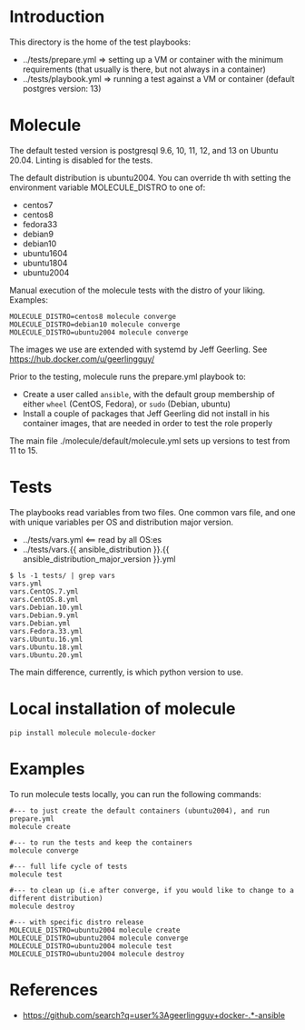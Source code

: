 # Introduction

This directory is the home of the test playbooks:

* ../tests/prepare.yml => setting up a VM or container with the minimum requirements (that usually is there, but not always in a container)
* ../tests/playbook.yml => running a test against a VM or container (default postgres version: 13)

# Molecule

The default tested version is postgresql 9.6, 10, 11, 12, and 13 on Ubuntu 20.04. Linting is disabled for the tests.

The default distribution is ubuntu2004. You can override th with setting the environment variable MOLECULE_DISTRO to one of:

* centos7
* centos8
* fedora33
* debian9
* debian10
* ubuntu1604
* ubuntu1804
* ubuntu2004

Manual execution of the molecule tests with the distro of your liking. Examples:

```
MOLECULE_DISTRO=centos8 molecule converge
MOLECULE_DISTRO=debian10 molecule converge
MOLECULE_DISTRO=ubuntu2004 molecule converge
```

The images we use are extended with systemd by Jeff Geerling. See https://hub.docker.com/u/geerlingguy/

Prior to the testing, molecule runs the prepare.yml playbook to:

* Create a user called `ansible`, with the default group membership of either `wheel` (CentOS, Fedora), or `sudo` (Debian, ubuntu)
* Install a couple of packages that Jeff Geerling did not install in his container images, that are needed in order to test the role properly

The main file ./molecule/default/molecule.yml sets up versions to test from 11 to 15.

# Tests

The playbooks read variables from two files. One common vars file, and one with unique variables per OS and distribution major version.

* ../tests/vars.yml <== read by all OS:es
* ../tests/vars.{{ ansible_distribution }}.{{ ansible_distribution_major_version }}.yml

```
$ ls -1 tests/ | grep vars
vars.yml
vars.CentOS.7.yml
vars.CentOS.8.yml
vars.Debian.10.yml
vars.Debian.9.yml
vars.Debian.yml
vars.Fedora.33.yml
vars.Ubuntu.16.yml
vars.Ubuntu.18.yml
vars.Ubuntu.20.yml
```

The main difference, currently, is which python version to use.

# Local installation of molecule

```
pip install molecule molecule-docker
```

# Examples

To run molecule tests locally, you can run the following commands:

```
#--- to just create the default containers (ubuntu2004), and run prepare.yml
molecule create

#--- to run the tests and keep the containers
molecule converge

#--- full life cycle of tests
molecule test

#--- to clean up (i.e after converge, if you would like to change to a different distribution)
molecule destroy

#--- with specific distro release
MOLECULE_DISTRO=ubuntu2004 molecule create
MOLECULE_DISTRO=ubuntu2004 molecule converge
MOLECULE_DISTRO=ubuntu2004 molecule test
MOLECULE_DISTRO=ubuntu2004 molecule destroy
```

# References

* https://github.com/search?q=user%3Ageerlingguy+docker-.*-ansible